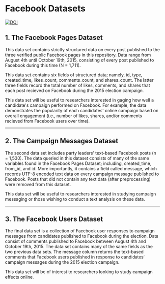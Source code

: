 # Facebook Datasets
[![DOI](https://zenodo.org/badge/284363795.svg)](https://zenodo.org/badge/latestdoi/284363795)

## 1. The Facebook Pages Dataset
This data set contains strictly structured data on every post published to the three verified public Facebook pages in this repository. Data range from August 4th until October 19th, 2015, consisting of every post published to Facebook during this time (N = 1,711).

This data set contains six fields of structured data; namely, id, type, created_time, likes_count, comments_count, and shares_count. The latter three fields record the total number of likes, comments, and shares that each post recieved on Facebook during the 2015 election campaign.

This data set will be useful to researchers interested in gaging how well a candidate's campaign performed on Facebook. For example, the data demonstrates the popularity of each candidates' online campaign based on overall engagement (i.e., number of likes, shares, and/or comments recieved from Facebook users over time).

---

## 2. The Campaign Messages Dataset
The second data set includes party leaders’ text-based Facebook posts (n = 1,530). The data queried in this dataset consists of many of the same variables found in the Facebook Pages Dataset; including, created_time, from_id, and id. More importantly, it contains a field called message, which records UTF-8 encoded text data on every campaign message published to Facebook. Posts that did not contain any text data (after preprocessing) were removed from this dataset.

This data set will be useful to researchers interested in studying campaign messaging or those wishing to conduct a text analysis on these data.

---

## 3. The Facebook Users Dataset
The final data set is a collection of Facebook user responses to campaign messages from candidates published to Facebook during the election. Data consist of comments published to Facebook between August 4th and October 19th, 2015. The data set contains many of the same fields as the two previous data sets. The message column returns the text-based comments that Facebook users published in response to candidates’ campaign messages during the 2015 election campaign.

This data set will be of interest to researchers looking to study campaign effects online.